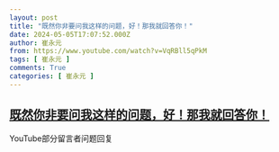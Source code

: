 ```yaml
---
layout: post
title: "既然你非要问我这样的问题，好！那我就回答你！"
date: 2024-05-05T17:07:52.000Z
author: 崔永元
from: https://www.youtube.com/watch?v=VqRBll5qPkM
tags: [ 崔永元 ]
comments: True
categories: [ 崔永元 ]
---
```

<!--1714928872000-->
[既然你非要问我这样的问题，好！那我就回答你！](https://www.youtube.com/watch?v=VqRBll5qPkM)
------

<div>
YouTube部分留言者问题回复
</div>
